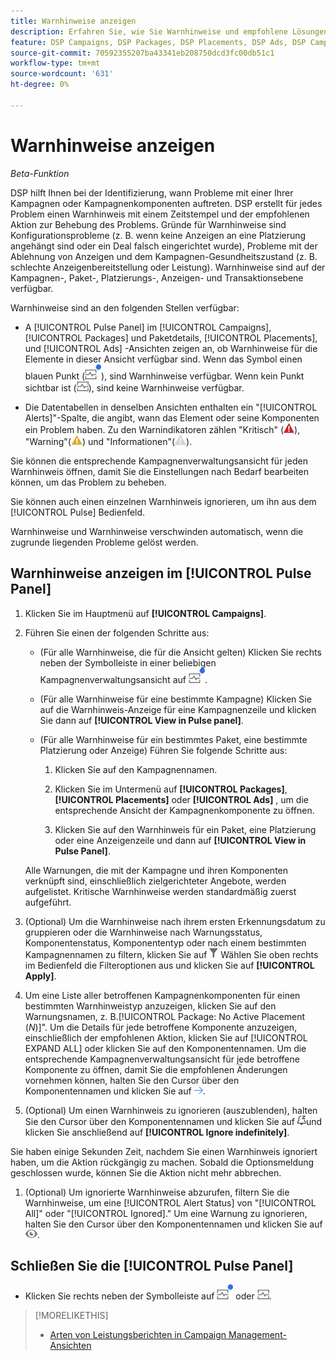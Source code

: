 ```yaml
---
title: Warnhinweise anzeigen
description: Erfahren Sie, wie Sie Warnhinweise und empfohlene Lösungen für Ihre Kampagnen und Kampagnenkomponenten anzeigen.
feature: DSP Campaigns, DSP Packages, DSP Placements, DSP Ads, DSP Campaign Data Views
source-git-commit: 70592355207ba43341eb208750dcd3fc00db51c1
workflow-type: tm+mt
source-wordcount: '631'
ht-degree: 0%

---
```


# Warnhinweise anzeigen

*Beta-Funktion*

DSP hilft Ihnen bei der Identifizierung, wann Probleme mit einer Ihrer Kampagnen oder Kampagnenkomponenten auftreten. DSP erstellt für jedes Problem einen Warnhinweis mit einem Zeitstempel und der empfohlenen Aktion zur Behebung des Problems. Gründe für Warnhinweise sind Konfigurationsprobleme (z. B. wenn keine Anzeigen an eine Platzierung angehängt sind oder ein Deal falsch eingerichtet wurde), Probleme mit der Ablehnung von Anzeigen und dem Kampagnen-Gesundheitszustand (z. B. schlechte Anzeigenbereitstellung oder Leistung). Warnhinweise sind auf der Kampagnen-, Paket-, Platzierungs-, Anzeigen- und Transaktionsebene verfügbar.

Warnhinweise sind an den folgenden Stellen verfügbar:

* A [!UICONTROL Pulse Panel] im [!UICONTROL Campaigns], [!UICONTROL Packages] und Paketdetails, [!UICONTROL Placements], und [!UICONTROL Ads] -Ansichten zeigen an, ob Warnhinweise für die Elemente in dieser Ansicht verfügbar sind. Wenn das Symbol einen blauen Punkt (![Symbol &quot;Bedienfeld auswerten&quot;, wenn Warnhinweise verfügbar sind](/help/dsp/assets/alerts-panel.png "Symbol &quot;Bedienfeld auswerten&quot;, wenn Warnhinweise verfügbar sind")), sind Warnhinweise verfügbar. Wenn kein Punkt sichtbar ist (![Symbol &quot;Bedienfeld auswerten&quot;, wenn keine Warnhinweise verfügbar sind](/help/dsp/assets/alerts-panel-empty.png "Symbol &quot;Bedienfeld auswerten&quot;, wenn keine Warnhinweise verfügbar sind")), sind keine Warnhinweise verfügbar.

* Die Datentabellen in denselben Ansichten enthalten ein &quot;[!UICONTROL Alerts]&quot;-Spalte, die angibt, wann das Element oder seine Komponenten ein Problem haben. Zu den Warnindikatoren zählen &quot;Kritisch&quot; (![Kritisch](/help/dsp/assets/indicator-critical.png "Kritisch")), &quot;Warning&quot;(![Warnung](/help/dsp/assets/indicator-warning.png "Warnung")) und &quot;Informationen&quot;(![Informationen](/help/dsp/assets/indicator-information.png "Informationen")).

Sie können die entsprechende Kampagnenverwaltungsansicht für jeden Warnhinweis öffnen, damit Sie die Einstellungen nach Bedarf bearbeiten können, um das Problem zu beheben.

Sie können auch einen einzelnen Warnhinweis ignorieren, um ihn aus dem [!UICONTROL Pulse] Bedienfeld.

Warnhinweise und Warnhinweise verschwinden automatisch, wenn die zugrunde liegenden Probleme gelöst werden.

## Warnhinweise anzeigen im [!UICONTROL Pulse Panel]

1. Klicken Sie im Hauptmenü auf **[!UICONTROL Campaigns]**.

1. Führen Sie einen der folgenden Schritte aus:

   * (Für alle Warnhinweise, die für die Ansicht gelten) Klicken Sie rechts neben der Symbolleiste in einer beliebigen Kampagnenverwaltungsansicht auf ![Symbol &quot;Bedienfeld auswerten&quot;, wenn Warnhinweise verfügbar sind](/help/dsp/assets/alerts-panel.png "Symbol &quot;Bedienfeld auswerten&quot;, wenn Warnhinweise verfügbar sind").

   * (Für alle Warnhinweise für eine bestimmte Kampagne) Klicken Sie auf die Warnhinweis-Anzeige für eine Kampagnenzeile und klicken Sie dann auf **[!UICONTROL View in Pulse panel]**.

   * (Für alle Warnhinweise für ein bestimmtes Paket, eine bestimmte Platzierung oder Anzeige) Führen Sie folgende Schritte aus:

      1. Klicken Sie auf den Kampagnennamen.

      1. Klicken Sie im Untermenü auf **[!UICONTROL Packages]**, **[!UICONTROL Placements]** oder **[!UICONTROL Ads]** , um die entsprechende Ansicht der Kampagnenkomponente zu öffnen.

      1. Klicken Sie auf den Warnhinweis für ein Paket, eine Platzierung oder eine Anzeigenzeile und dann auf **[!UICONTROL View in Pulse Panel]**.

   Alle Warnungen, die mit der Kampagne und ihren Komponenten verknüpft sind, einschließlich zielgerichteter Angebote, werden aufgelistet. Kritische Warnhinweise werden standardmäßig zuerst aufgeführt.

1. (Optional) Um die Warnhinweise nach ihrem ersten Erkennungsdatum zu gruppieren oder die Warnhinweise nach Warnungsstatus, Komponentenstatus, Komponententyp oder nach einem bestimmten Kampagnennamen zu filtern, klicken Sie auf ![Filterschaltfläche](/help/dsp/assets/filter.png) Wählen Sie oben rechts im Bedienfeld die Filteroptionen aus und klicken Sie auf **[!UICONTROL Apply]**.

1. Um eine Liste aller betroffenen Kampagnenkomponenten für einen bestimmten Warnhinweistyp anzuzeigen, klicken Sie auf den Warnungsnamen, z. B.[!UICONTROL Package: No Active Placement (*N*)]&quot;. Um die Details für jede betroffene Komponente anzuzeigen, einschließlich der empfohlenen Aktion, klicken Sie auf [!UICONTROL EXPAND ALL] oder klicken Sie auf den Komponentennamen. Um die entsprechende Kampagnenverwaltungsansicht für jede betroffene Komponente zu öffnen, damit Sie die empfohlenen Änderungen vornehmen können, halten Sie den Cursor über den Komponentennamen und klicken Sie auf ![Zur Ansicht wechseln](/help/dsp/assets/go-to-view.png "Zur Ansicht wechseln").

1. (Optional) Um einen Warnhinweis zu ignorieren (auszublenden), halten Sie den Cursor über den Komponentennamen und klicken Sie auf ![Ignorieren](/help/dsp/assets/alert-ignore.png "Ignorieren")und klicken Sie anschließend auf **[!UICONTROL Ignore indefinitely]**.  <!-- **[!UICONTROL Ignore alert for three days]**, **[!UICONTROL Ignore alert until next check]**, or **[!UICONTROL Ignore indefinitely] -->

Sie haben einige Sekunden Zeit, nachdem Sie einen Warnhinweis ignoriert haben, um die Aktion rückgängig zu machen. Sobald die Optionsmeldung geschlossen wurde, können Sie die Aktion nicht mehr abbrechen.

1. (Optional) Um ignorierte Warnhinweise abzurufen, filtern Sie die Warnhinweise, um eine [!UICONTROL Alert Status] von &quot;[!UICONTROL All]&quot; oder &quot;[!UICONTROL Ignored].&quot; Um eine Warnung zu ignorieren, halten Sie den Cursor über den Komponentennamen und klicken Sie auf ![Ignorieren](/help/dsp/assets/alert-un-ignore.png "Ignorieren").

## Schließen Sie die [!UICONTROL Pulse Panel]

* Klicken Sie rechts neben der Symbolleiste auf ![Symbol &quot;Bedienfeld auswerten&quot;, wenn Warnhinweise verfügbar sind](/help/dsp/assets/alerts-panel.png "Symbol &quot;Bedienfeld auswerten&quot;, wenn Warnhinweise verfügbar sind") oder ![Symbol &quot;Bedienfeld auswerten&quot;, wenn keine Warnhinweise verfügbar sind](/help/dsp/assets/alerts-panel-empty.png "Symbol &quot;Bedienfeld auswerten&quot;, wenn keine Warnhinweise verfügbar sind").

>[!MORELIKETHIS]
>
>* [Arten von Leistungsberichten in Campaign Management-Ansichten](campaign-reports-about.md)

